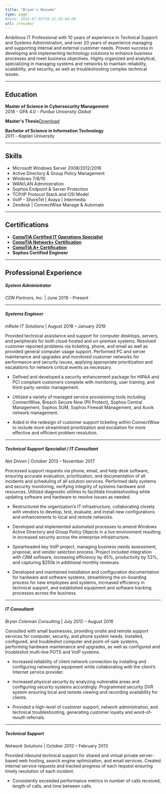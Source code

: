 ```yaml
---
title: "Bryan's Resume"
type: page
#date: 2018-07-05T18:22:56-04:00
url: /resume/
---
```

Ambitious IT Professional with 10 years of experience in Technical Support and Systems Administration, and over 20 years of experience managing and supporting internal and external customer needs. Proven success in developing and implementing technology solutions to enhance business processes and meet business objectives. Highly organized and analytical, specializing in managing systems and networks to maintain reliability, scalability, and security, as well as troubleshooting complex technical issues.

* * *

## Education

**Master of Science in Cybersecurity Management**  
2018 - GPA 4.0 - *Purdue University Global*

**Master's Thesis**[Download](http://bryanpcoleman.com/wp-content/uploads/2019/03/Masters_thesis.pdf)

**Bachelor of Science in Information Technology**  
2011 - *Kaplan University*

* * *

## Skills

  * Microsoft Windows Server 2008/2012/2016
  * Active Directory & Group Policy Management
  * Windows 7/8/10
  * WAN/LAN Administration
  * Sophos Endpoint & Server Protection
  * TCP/IP Protocol Stack and OSI Model
  * VoIP - ShoreTel | Avaya | Intermedia
  * Zendesk | ConnectWise Manage & Automate

* * *

## Certifications

  * **[CompTIA Certified IT Operations Specialist](https://www.youracclaim.com/badges/f324aa8f-adeb-40f1-ace2-c4a0fcfcc0a5)**
  * **[CompTIA Network+ Certification](https://www.youracclaim.com/badges/4afde9f8-137d-4c1a-ac28-401b6bdad897)**
  * **[CompTIA A+ Certification](https://www.youracclaim.com/badges/2106c444-6817-4408-8547-d02205497d3c)**
  * **Sophos Certified Engineer**

* * *

## Professional Experience

##### System Administrator
*CDN Partners, Inc.* | June 2019 - Present

***

##### Systems Engineer
*inRsite IT Solutions* | August 2018 – January 2019

Provided technical assistance and support for computer desktops, servers, and peripherals for both cloud-hosted and on-premise systems. Resolved customer reported problems via ticketing, phone, and email as well as provided general computer usage support. Performed PC and server maintenance and upgrades and monitored customer networks for performance and security issues, applying appropriate prioritization and escalations for network critical events as necessary.  
  
* Defined and developed a security enhancement package for HIPAA and PCI compliant customers complete with monitoring, user training, and third-party vendor management.  
  
* Utilized a variety of managed service provisioning tools including ConnectWise, Breach Secure Now (PII Protect), Sophos Central Management, Sophos SUM, Sophos Firewall Management, and Auvik network management.  
  
* Aided in the redesign of customer support ticketing within ConnectWise to include more streamlined prioritization and escalation for more effective and efficient problem resolution.

***

##### Technical Support Specialist / IT Consultant
*Net Driven* | October 2013 – November 2017

Processed support requests via phone, email, and help desk software, ensuring accurate evaluation, prioritization, and documentation of all incidents and scheduling of all solution services. Performed daily systems and security monitoring, verifying integrity of systems hardware and resources. Utilized diagnostic utilities to facilitate troubleshooting while updating software and hardware to resolve issues as needed.  
  
* Restructured the organization’s IT infrastructure, collaborating closely with vendors to develop, test, evaluate, and install new configurations and enhancements to local and remote networks.  
  
* Developed and implemented automated processes to amend Windows Active Directory and Group Policy Objects in a live environment resulting in increased security across the enterprise infrastructure.  
  
* Spearheaded key VoIP project, managing business needs assessment, proposal, and vendor selection process. Project included integration with CRM software, increasing efficiency by 45%, productivity by 53%, and capturing $250k in additional monthly revenues.  
  
* Developed and maintained installation and configuration documentation for hardware and software systems, streamlining the on-boarding process for new employees and systems, increased efficiency in technical support, and established equipment and software tracking processes across the business.

* * *

##### IT Consultant
*Bryan Coleman Consulting* | July 2012 – August 2016

Consulted with small businesses, providing onsite and remote support services for computer, security, and phone system needs. Installed, configured, and troubleshot computer and point-of-sale systems, performing hardware maintenance and upgrades, as well as configured and troubleshot multi-line POTS and VoIP systems.  
  
* Increased reliability of client network connection by installing and configuring networking equipment while collaborating with the client’s Internet service provider.  
  
* Increased physical security by analyzing vulnerable areas and configuring security systems accordingly. Programmed security DVR system ensuring local and remote viewing and recording availability for clients.  
  
* Provided a high-level of customer support, network administration, and technical troubleshooting, generating customer loyalty and word-of-mouth referrals.

* * *

##### Technical Support
*Network Solutions* | October 2012 – February 2013

Provided inbound technical support for shared and virtual private server-based web hosting, search engine optimization, and email services. Created internal service requests and tracked progress of each request ensuring timely resolution of each incident.  
  
* Consistently exceeded performance metrics in number of calls received, length of calls, and time between calls.